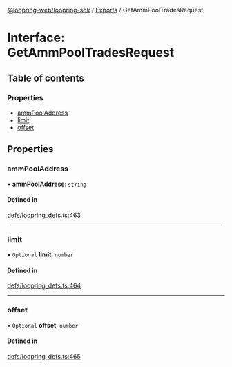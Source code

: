 [@loopring-web/loopring-sdk](../README.md) / [Exports](../modules.md) / GetAmmPoolTradesRequest

# Interface: GetAmmPoolTradesRequest

## Table of contents

### Properties

- [ammPoolAddress](GetAmmPoolTradesRequest.md#ammpooladdress)
- [limit](GetAmmPoolTradesRequest.md#limit)
- [offset](GetAmmPoolTradesRequest.md#offset)

## Properties

### ammPoolAddress

• **ammPoolAddress**: `string`

#### Defined in

[defs/loopring_defs.ts:463](https://github.com/Loopring/loopring_sdk/blob/904c903/src/defs/loopring_defs.ts#L463)

___

### limit

• `Optional` **limit**: `number`

#### Defined in

[defs/loopring_defs.ts:464](https://github.com/Loopring/loopring_sdk/blob/904c903/src/defs/loopring_defs.ts#L464)

___

### offset

• `Optional` **offset**: `number`

#### Defined in

[defs/loopring_defs.ts:465](https://github.com/Loopring/loopring_sdk/blob/904c903/src/defs/loopring_defs.ts#L465)
